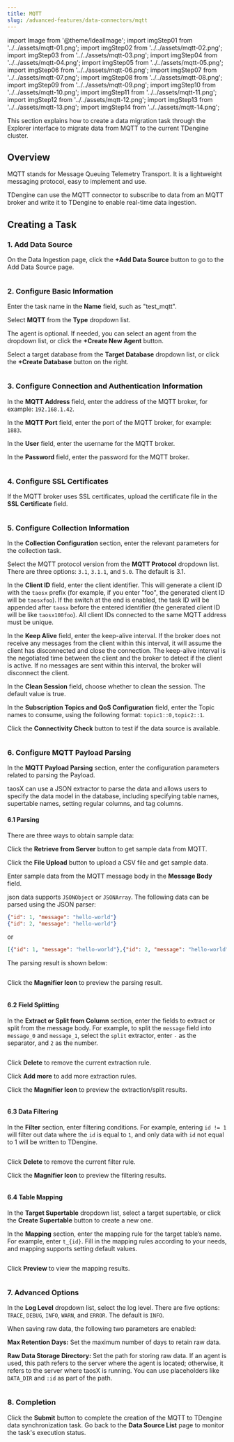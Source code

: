 ```yaml
---
title: MQTT
slug: /advanced-features/data-connectors/mqtt
---
```


import Image from '@theme/IdealImage';
import imgStep01 from '../../assets/mqtt-01.png';
import imgStep02 from '../../assets/mqtt-02.png';
import imgStep03 from '../../assets/mqtt-03.png';
import imgStep04 from '../../assets/mqtt-04.png';
import imgStep05 from '../../assets/mqtt-05.png';
import imgStep06 from '../../assets/mqtt-06.png';
import imgStep07 from '../../assets/mqtt-07.png';
import imgStep08 from '../../assets/mqtt-08.png';
import imgStep09 from '../../assets/mqtt-09.png';
import imgStep10 from '../../assets/mqtt-10.png';
import imgStep11 from '../../assets/mqtt-11.png';
import imgStep12 from '../../assets/mqtt-12.png';
import imgStep13 from '../../assets/mqtt-13.png';
import imgStep14 from '../../assets/mqtt-14.png';

This section explains how to create a data migration task through the Explorer interface to migrate data from MQTT to the current TDengine cluster.

## Overview

MQTT stands for Message Queuing Telemetry Transport. It is a lightweight messaging protocol, easy to implement and use.

TDengine can use the MQTT connector to subscribe to data from an MQTT broker and write it to TDengine to enable real-time data ingestion.

## Creating a Task

### 1. Add Data Source

On the Data Ingestion page, click the **+Add Data Source** button to go to the Add Data Source page.

<figure>
<Image img={imgStep01} alt=""/>
</figure>

### 2. Configure Basic Information

Enter the task name in the **Name** field, such as "test_mqtt".

Select **MQTT** from the **Type** dropdown list.

The agent is optional. If needed, you can select an agent from the dropdown list, or click the **+Create New Agent** button.

Select a target database from the **Target Database** dropdown list, or click the **+Create Database** button on the right.

<figure>
<Image img={imgStep02} alt=""/>
</figure>

### 3. Configure Connection and Authentication Information

In the **MQTT Address** field, enter the address of the MQTT broker, for example: `192.168.1.42`.

In the **MQTT Port** field, enter the port of the MQTT broker, for example: `1883`.

In the **User** field, enter the username for the MQTT broker.

In the **Password** field, enter the password for the MQTT broker.

<figure>
<Image img={imgStep03} alt=""/>
</figure>

### 4. Configure SSL Certificates

If the MQTT broker uses SSL certificates, upload the certificate file in the **SSL Certificate** field.

<figure>
<Image img={imgStep04} alt=""/>
</figure>

### 5. Configure Collection Information

In the **Collection Configuration** section, enter the relevant parameters for the collection task.

Select the MQTT protocol version from the **MQTT Protocol** dropdown list. There are three options: `3.1`, `3.1.1`, and `5.0`. The default is 3.1.

In the **Client ID** field, enter the client identifier. This will generate a client ID with the `taosx` prefix (for example, if you enter "foo", the generated client ID will be `taosxfoo`). If the switch at the end is enabled, the task ID will be appended after `taosx` before the entered identifier (the generated client ID will be like `taosx100foo`). All client IDs connected to the same MQTT address must be unique.

In the **Keep Alive** field, enter the keep-alive interval. If the broker does not receive any messages from the client within this interval, it will assume the client has disconnected and close the connection. The keep-alive interval is the negotiated time between the client and the broker to detect if the client is active. If no messages are sent within this interval, the broker will disconnect the client.

In the **Clean Session** field, choose whether to clean the session. The default value is true.

In the **Subscription Topics and QoS Configuration** field, enter the Topic names to consume, using the following format: `topic1::0,topic2::1`.

Click the **Connectivity Check** button to test if the data source is available.

<figure>
<Image img={imgStep05} alt=""/>
</figure>

### 6. Configure MQTT Payload Parsing

In the **MQTT Payload Parsing** section, enter the configuration parameters related to parsing the Payload.

taosX can use a JSON extractor to parse the data and allows users to specify the data model in the database, including specifying table names, supertable names, setting regular columns, and tag columns.

#### 6.1 Parsing

There are three ways to obtain sample data:

Click the **Retrieve from Server** button to get sample data from MQTT.

Click the **File Upload** button to upload a CSV file and get sample data.

Enter sample data from the MQTT message body in the **Message Body** field.

json data supports `JSONObject` or `JSONArray`. The following data can be parsed using the JSON parser:

```json
{"id": 1, "message": "hello-world"}
{"id": 2, "message": "hello-world"}
```

or

```json
[{"id": 1, "message": "hello-world"},{"id": 2, "message": "hello-world"}]
```

The parsing result is shown below:

<figure>
<Image img={imgStep06} alt=""/>
</figure>

Click the **Magnifier Icon** to preview the parsing result.

<figure>
<Image img={imgStep07} alt=""/>
</figure>

#### 6.2 Field Splitting

In the **Extract or Split from Column** section, enter the fields to extract or split from the message body. For example, to split the `message` field into `message_0` and `message_1`, select the `split` extractor, enter `-` as the separator, and `2` as the number.

<figure>
<Image img={imgStep08} alt=""/>
</figure>

Click **Delete** to remove the current extraction rule.

Click **Add more** to add more extraction rules.

Click the **Magnifier Icon** to preview the extraction/split results.

<figure>
<Image img={imgStep09} alt=""/>
</figure>

#### 6.3 Data Filtering

In the **Filter** section, enter filtering conditions. For example, entering `id != 1` will filter out data where the `id` is equal to `1`, and only data with `id` not equal to 1 will be written to TDengine.

<figure>
<Image img={imgStep10} alt=""/>
</figure>

Click **Delete** to remove the current filter rule.

Click the **Magnifier Icon** to preview the filtering results.

<figure>
<Image img={imgStep11} alt=""/>
</figure>

#### 6.4 Table Mapping

In the **Target Supertable** dropdown list, select a target supertable, or click the **Create Supertable** button to create a new one.

In the **Mapping** section, enter the mapping rule for the target table’s name. For example, enter `t_{id}`. Fill in the mapping rules according to your needs, and mapping supports setting default values.

<figure>
<Image img={imgStep12} alt=""/>
</figure>

Click **Preview** to view the mapping results.

<figure>
<Image img={imgStep13} alt=""/>
</figure>

### 7. Advanced Options

In the **Log Level** dropdown list, select the log level. There are five options: `TRACE`, `DEBUG`, `INFO`, `WARN`, and `ERROR`. The default is `INFO`.

When saving raw data, the following two parameters are enabled:

**Max Retention Days:** Set the maximum number of days to retain raw data.

**Raw Data Storage Directory:** Set the path for storing raw data. If an agent is used, this path refers to the server where the agent is located; otherwise, it refers to the server where taosX is running. You can use placeholders like `DATA_DIR` and `:id` as part of the path.

<figure>
<Image img={imgStep14} alt=""/>
</figure>

### 8. Completion

Click the **Submit** button to complete the creation of the MQTT to TDengine data synchronization task. Go back to the **Data Source List** page to monitor the task's execution status.
